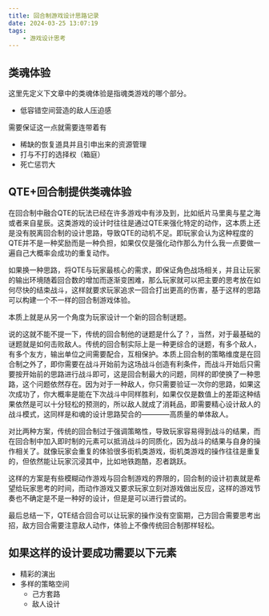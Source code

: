 ```yaml
---
title: 回合制游戏设计思路记录
date: 2024-03-25 13:07:19
tags:
    - 游戏设计思考
---
```

## 类魂体验
这里先定义下文章中的类魂体验是指魂类游戏的哪个部分。

- 低容错空间营造的敌人压迫感
  
需要保证这一点就需要连带着有
- 稀缺的恢复道具并且引申出来的资源管理
- 打与不打的选择权（箱庭）
- 死亡惩罚大

## QTE+回合制提供类魂体验

在回合制中融合QTE的玩法已经在许多游戏中有涉及到，比如纸片马里奥与星之海或者来自星辰。这类游戏的设计时往往是通过QTE来强化特定的动作，这本质上还是没有脱离回合制的设计思路，导致QTE的动机不足。即玩家会认为这种程度的QTE并不是一种奖励而是一种负担，如果仅仅是强化动作那么为什么我一点要做一遍自己大概率会成功的重复动作。

如果换一种思路，将QTE与玩家最核心的需求，即保证角色战场相关，并且让玩家的输出环境随着回合数的增加而逐渐变困难，那么玩家就可以把主要的思考放在如何尽快的结束战斗，这样就要求玩家追求一回合打出更高的伤害，基于这样的思路可以构建一个不一样的回合制游戏体验。

本质上就是从另一个角度为玩家设计一个新的回合制谜题。

说的这就不能不提一下，传统的回合制他的谜题是什么了？，当然，对于最基础的谜题就是如何击败敌人。传统的回合制实际上是一种更综合的谜题，有多个敌人，有多个友方，输出单位之间需要配合，互相保护。本质上回合制的策略维度是在回合制之外了，即你需要在战斗开始前为这场战斗创造有利条件，而战斗开始后只需要按开始前的思路进行战斗即可，这是回合制最大的问题，同样的即使换了一种思路，这个问题依然存在。因为对于一种敌人，你只需要验证一次你的思路，如果这次成功了，你大概率是能在下次战斗中同样胜利，如果仅仅是数值上的差距这种结果依然是可以十分轻松的预测的，所以敌人就成了消耗品，即需要精心设计敌人的战斗模式，这同样是和魂的设计思路契合的————高质量的单体敌人。

对比两种方案，传统的回合制过于强调策略性，导致玩家容易得到战斗的结果，而在回合制中加入即时制的元素可以抵消战斗的同质化，因为战斗的结果与自身的操作相关了。就像玩家会重复的体验很多街机类游戏，街机类游戏的操作往往是重复的，但依然能让玩家沉浸其中，比如地铁跑酷，忍者跳跃。

这样的方案是有些模糊动作游戏与回合制游戏的界限的，回合制的设计初衷就是希望给玩家思考的时间，而动作游戏又要求玩家立刻对游戏做出反应，这样的游戏节奏也不确定是不是一种好的设计，但是是可以进行尝试的。

最后总结一下，QTE结合回合可以让玩家的操作没有空窗期，己方回合需要思考出招，敌方回合需要注意敌人动作，体验上不像传统回合制那样轻松。

## 如果这样的设计要成功需要以下元素
- 精彩的演出
- 多样的策略空间
  - 己方套路
  - 敌人设计